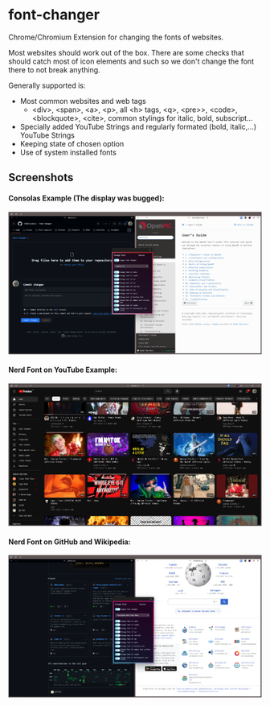 # font-changer
Chrome/Chromium Extension for changing the fonts of websites.

Most websites should work out of the box. There are some checks that should catch most of icon elements and such so we don't change the font there to not break anything.

Generally supported is:
- Most common websites and web tags
  - &#x3C;div&#x3E;, &#x3C;span&#x3E;, &#x3C;a&#x3E;, &#x3C;p&#x3E;, all &#x3C;h&#x3E; tags, &#x3C;q&#x3E;, &#x3C;pre>&#x3E;, &#x3C;code&#x3E;, &#x3C;blockquote&#x3E;, &#x3C;cite&#x3E;, common stylings for italic, bold, subscript...
- Specially added YouTube Strings and regularly formated (bold, italic,...) YouTube Strings
- Keeping state of chosen option
- Use of system installed fonts

## Screenshots

#### Consolas Example (The display was bugged):
![Screenshot #1 Consolas](https://github.com/ekqrcalamity/font-changer/blob/main/assets/Screen1.png?raw=true)

#### Nerd Font on YouTube Example:
![Screenshot #2 Nerd Font YouTube](https://github.com/ekqrcalamity/font-changer/blob/main/assets/Screen2.png?raw=true)

#### Nerd Font on GitHub and Wikipedia:
![Screenshot #3 Nerd Font](https://github.com/ekqrcalamity/font-changer/blob/main/assets/Screen3.png?raw=true)

